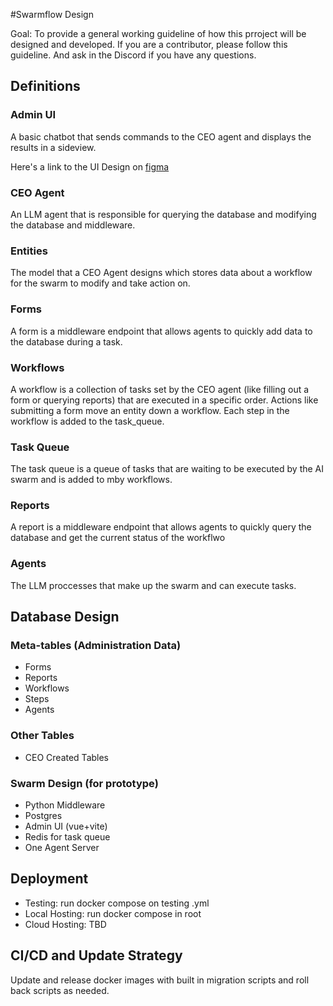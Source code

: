 #Swarmflow Design

Goal: To provide a general working guideline of how this prroject will be designed and developed. If you are a contributor, please follow this guideline. And ask in the Discord if you have any questions.

## Definitions
### Admin UI
A basic chatbot that sends commands to the CEO agent and displays the results in a sideview.

Here's a link to the UI Design on [figma](https://www.figma.com/design/VVl8IncPD55ZAiSxOUpQpw/Untitled?node-id=0-1&t=RpbAfxyAiq57S7Az-1)

### CEO Agent
An LLM agent that is responsible for querying the database and modifying the database and middleware.
### Entities
The model that a CEO Agent designs which stores data about a workflow for the swarm to modify and take action on.
### Forms
A form is a middleware endpoint that allows agents to quickly add data to the database during a task.
### Workflows
A workflow is a collection of tasks set by the CEO agent (like filling out a form or querying reports) that are executed in a specific order. Actions like submitting a form move an entity down a workflow. Each step in the workflow is added to the task_queue.
### Task Queue
The task queue is a queue of tasks that are waiting to be executed by the AI swarm and is added to mby workflows.
### Reports
A report is a middleware endpoint that allows agents to quickly query the database and get the current status of the workflwo
### Agents
The LLM proccesses that make up the swarm and can execute tasks.

## Database Design
### Meta-tables (Administration Data)
- Forms
- Reports
- Workflows
- Steps
- Agents
  
### Other Tables
- CEO Created Tables
  

### Swarm Design (for prototype)
- Python Middleware
- Postgres
- Admin UI (vue+vite)
- Redis for task queue
- One Agent Server
## Deployment
- Testing: run docker compose on testing .yml
- Local Hosting: run docker compose in root
- Cloud Hosting: TBD

## CI/CD and Update Strategy
Update and release docker images with built in migration scripts and roll back scripts as needed.
